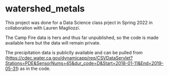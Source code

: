 # watershed_metals

This project was done for a Data Science class prject in Spring 2022 in collaboration with Lauren Magliozzi. 

The Camp Fire data is hers and thus far unpublished, so the code is made available here but the data will remain private. 

The precipitation data is publiclly available and can be pulled from (https://cdec.water.ca.gov/dynamicapp/req/CSVDataServlet?Stations=PDE&SensorNums=45&dur_code=D&Start=2018-01-11&End=2019-05-31) as in the code. 
